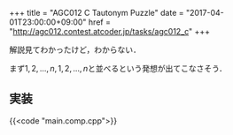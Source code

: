 +++
title = "AGC012 C Tautonym Puzzle"
date = "2017-04-01T23:00:00+09:00"
href = "http://agc012.contest.atcoder.jp/tasks/agc012_c"
+++

<!--more-->

解説見てわかったけど，わからない．

まず$1, 2, ..., n, 1, 2, ..., n$と並べるという発想が出てこなさそう．

## 実装

{{<code "main.comp.cpp">}}